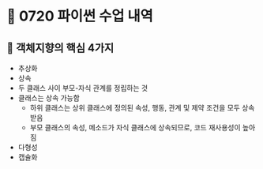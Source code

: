 # 📑 0720 파이썬 수업 내역

## 📌 객체지향의 핵심 4가지
 - 추상화
 - 상속
  - 두 클래스 사이 부모-자식 관계를 정립하는 것
  - 클래스는 상속 가능함
    - 하위 클래스는 상위 클래스에 정의된 속성, 행동, 관계 및 제약 조건을 모두 상속 받음
    - 부모 클래스의 속성, 메소드가 자식 클래스에 상속되므로, 코드 재사용성이 높아짐
 - 다형성
 - 캡슐화